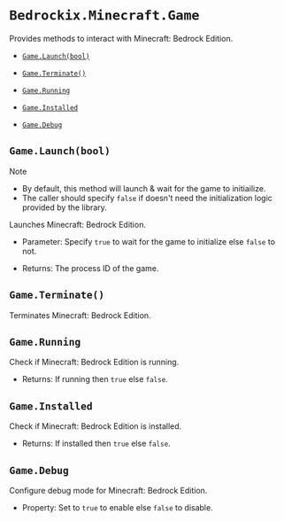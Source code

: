 # `Bedrockix.Minecraft.Game`

Provides methods to interact with Minecraft: Bedrock Edition.

- [`Game.Launch(bool)`](#gamelaunchbool)

- [`Game.Terminate()`](#gameterminate)

- [`Game.Running`](#gamerunning)

- [`Game.Installed`](#gameinstalled)

- [`Game.Debug`](#gamedebug)

## `Game.Launch(bool)`

> [!NOTE]
> - By default, this method will launch & wait for the game to initiailize.
> - The caller should specify `false` if doesn't need the initialization logic provided by the library.

Launches Minecraft: Bedrock Edition.

- Parameter: Specify `true` to wait for the game to initialize else `false` to not.

- Returns: The process ID of the game.

## `Game.Terminate()`

Terminates Minecraft: Bedrock Edition.

## `Game.Running`

Check if Minecraft: Bedrock Edition is running.

- Returns: If running then `true` else `false`.

## `Game.Installed`

Check if Minecraft: Bedrock Edition is installed.

- Returns: If installed then `true` else `false`. 

## `Game.Debug` 

Configure debug mode for Minecraft: Bedrock Edition.

- Property: Set to `true` to enable else `false` to disable.